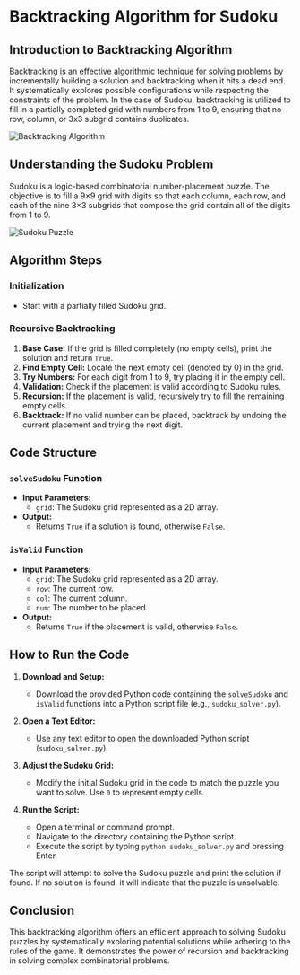 # Backtracking Algorithm for Sudoku

## Introduction to Backtracking Algorithm

Backtracking is an effective algorithmic technique for solving problems by incrementally building a solution and backtracking when it hits a dead end. It systematically explores possible configurations while respecting the constraints of the problem. In the case of Sudoku, backtracking is utilized to fill in a partially completed grid with numbers from 1 to 9, ensuring that no row, column, or 3x3 subgrid contains duplicates.

![Backtracking Algorithm](images/Backtracking_Sudoku.png)

## Understanding the Sudoku Problem

Sudoku is a logic-based combinatorial number-placement puzzle. The objective is to fill a 9×9 grid with digits so that each column, each row, and each of the nine 3×3 subgrids that compose the grid contain all of the digits from 1 to 9.

![Sudoku Puzzle](images/Sudoku_Puzzle.png)

## Algorithm Steps

### Initialization

- Start with a partially filled Sudoku grid.

### Recursive Backtracking

1. **Base Case:** If the grid is filled completely (no empty cells), print the solution and return `True`.
2. **Find Empty Cell:** Locate the next empty cell (denoted by 0) in the grid.
3. **Try Numbers:** For each digit from 1 to 9, try placing it in the empty cell.
4. **Validation:** Check if the placement is valid according to Sudoku rules.
5. **Recursion:** If the placement is valid, recursively try to fill the remaining empty cells.
6. **Backtrack:** If no valid number can be placed, backtrack by undoing the current placement and trying the next digit.

## Code Structure

### `solveSudoku` Function

- **Input Parameters:**
  - `grid`: The Sudoku grid represented as a 2D array.
- **Output:**
  - Returns `True` if a solution is found, otherwise `False`.

### `isValid` Function

- **Input Parameters:**
  - `grid`: The Sudoku grid represented as a 2D array.
  - `row`: The current row.
  - `col`: The current column.
  - `num`: The number to be placed.
- **Output:**
  - Returns `True` if the placement is valid, otherwise `False`.

## How to Run the Code

1. **Download and Setup:**
   - Download the provided Python code containing the `solveSudoku` and `isValid` functions into a Python script file (e.g., `sudoku_solver.py`).

2. **Open a Text Editor:**
   - Use any text editor to open the downloaded Python script (`sudoku_solver.py`).

3. **Adjust the Sudoku Grid:**
   - Modify the initial Sudoku grid in the code to match the puzzle you want to solve. Use `0` to represent empty cells.

4. **Run the Script:**
   - Open a terminal or command prompt.
   - Navigate to the directory containing the Python script.
   - Execute the script by typing `python sudoku_solver.py` and pressing Enter.

The script will attempt to solve the Sudoku puzzle and print the solution if found. If no solution is found, it will indicate that the puzzle is unsolvable.

## Conclusion

This backtracking algorithm offers an efficient approach to solving Sudoku puzzles by systematically exploring potential solutions while adhering to the rules of the game. It demonstrates the power of recursion and backtracking in solving complex combinatorial problems.
